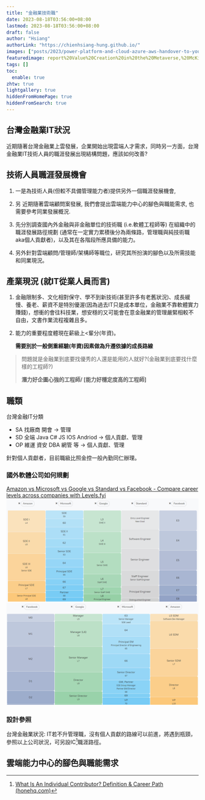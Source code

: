 ```yaml
---
title: "金融業技術職"
date: 2023-08-18T03:56:00+08:00
lastmod: 2023-08-18T03:56:00+08:00
draft: false
author: "Hsiang"
authorLink: "https://chienhsiang-hung.github.io/"
images: ["posts/2023/power-platform-and-cloud-azure-aws-handover-to-your-colleagues/report%20Value%20Creation%20in%20the%20Metaverse,%20McKinsey,%20June%202022.jpg"]
featuredimage: report%20Value%20Creation%20in%20the%20Metaverse,%20McKinsey,%20June%202022.jpg
tags: []
toc:
  enable: true
zhtw: true
lightgallery: true
hiddenFromHomePage: true
hiddenFromSearch: true
---
```

## 台灣金融業IT狀況
近期隨著台灣金融業上雲發展，企業開始出現雲端人才需求，同時另一方面，台灣金融業IT技術人員的職涯發展出現結構問題，應該如何改善?

## 技術人員職涯發展機會
1. 一是為技術人員(但較不具備管理能力者)提供另外一個職涯發展機會,
2. 另 近期隨著雲端顧問案發展, 我們會提出雲端能力中心的腳色與職能需求, 也需要參考同業發展概況.

1. 先分別調查國內外金融與非金融單位的技術職 (i.e.軟體工程師等) 在組織中的職涯發展路徑規劃 (通常在一定實力累積後分為兩條路，管理職與純技術職aka個人貢獻者)，以及其在各階段所應具備的能力。
2. 另外針對雲端顧問/管理師/架構師等職位，研究其所扮演的腳色以及所需技能和同業現況。

## 產業現況 (就IT從業人員而言)
1. 金融限制多、文化相對保守、學不到新技術(甚至許多有老舊狀況)、成長緩慢、養老、薪資不是特別優渥(因為過去IT只是成本單位，金融業不靠軟體實力賺錢)，想衝的會往科技業，想安穩的又可能會在意金融業的管理嚴緊相較不自由，文書作業流程複雜且多。
2. 能力的重要程度體現在薪級上<輩分(年資)。

    **需要別於一般側重經驗(年資)因素做為升遷依據的成長路線**

> 問題就是金融業到底要找優秀的人還是能用的人就好?(金融業到底要找什麼樣的工程師?)
>
> **潛力好企圖心強的工程師/ [能力好穩定度高的工程師]**

## 職類
台灣金融IT分類
- SA 找廠商 開會 -> 管理
- SD 全端 Java C# JS IOS Andriod -> 個人貢獻、管理 
- OP 維運 資安 DBA 網管 等 -> 個人貢獻、管理

針對個人貢獻者，目前職級比照金控一般內勤同仁辦理。
### 國外軟體公司如何規劃
[Amazon vs Microsoft vs Google vs Standard vs Facebook - Compare career levels across companies with Levels.fyi](https://www.levels.fyi/?compare=Amazon,Microsoft,Google,Standard,Facebook&track=Software%20Engineer#)
![Levels.fyi-faang-ic.png](Levels.fyi-faang-ic.png "Levels.fyi-faang-ic.png")
![Levels.fyi-faang-mgmt.png](Levels.fyi-faang-mgmt.png "Levels.fyi-faang-mgmt.png")

### 設計參照
台灣金融業狀況: IT若不升管理職，沒有個人貢獻的路線可以前進，將遇到瓶頸，參照以上公司狀況，可另設IC[^individualcontributor]職涯路徑。

[^individualcontributor]: [What Is An Individual Contributor? Definition & Career Path (honehq.com)](https://honehq.com/glossary/individual-contributor/#:~:text=The%20definition%20of%20an%20individual,are%20accountable%20for%20their%20work.)

## 雲端能力中心的腳色與職能需求